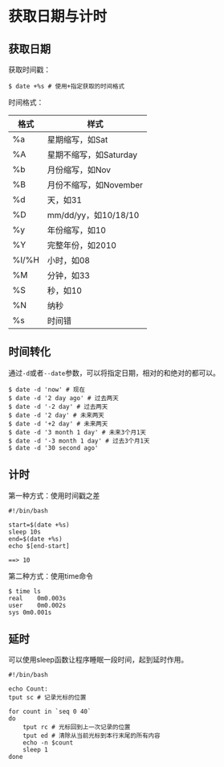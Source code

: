 # 获取日期与计时

## 获取日期 

获取时间戳：

```shell
$ date +%s # 使用+指定获取的时间格式
```

时间格式：

| 格式  | 样式                   |
| ----- | ---------------------- |
| %a    | 星期缩写，如Sat        |
| %A    | 星期不缩写，如Saturday |
| %b    | 月份缩写，如Nov        |
| %B    | 月份不缩写，如November |
| %d    | 天，如31               |
| %D    | mm/dd/yy，如10/18/10   |
| %y    | 年份缩写，如10         |
| %Y    | 完整年份，如2010       |
| %I/%H | 小时，如08             |
| %M    | 分钟，如33             |
| %S    | 秒，如10               |
| %N    | 纳秒                   |
| %s    | 时间错                 |

## 时间转化

通过`-d`或者`--date`参数，可以将指定日期，相对的和绝对的都可以。

```shell
$ date -d 'now' # 现在
$ date -d '2 day ago' # 过去两天
$ date -d '-2 day' # 过去两天
$ date -d '2 day' # 未来两天
$ date -d '+2 day' # 未来两天
$ date -d '3 month 1 day' # 未来3个月1天
$ date -d '-3 month 1 day' # 过去3个月1天
$ date -d '30 second ago'
```

## 计时

第一种方式：使用时间戳之差

```shell
#!/bin/bash

start=$(date +%s)
sleep 10s
end=$(date +%s)
echo $[end-start]

==> 10
```

第二种方式：使用time命令

```shell
$ time ls
real	0m0.003s
user	0m0.002s
sys	0m0.001s
```

## 延时

可以使用sleep函数让程序睡眠一段时间，起到延时作用。

```shell
#!/bin/bash

echo Count:
tput sc # 记录光标的位置

for count in `seq 0 40`
do
	tput rc # 光标回到上一次记录的位置
	tput ed # 清除从当前光标到本行末尾的所有内容
	echo -n $count
	sleep 1
done
```


